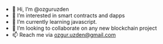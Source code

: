 - 👋 Hi, I’m @ozguruzden
- 👀 I’m interested in smart contracts and dapps
- 🌱 I’m currently learning javascript.
- 💞️ I’m looking to collaborate on any new blockchain project
- 📫 Reach me via ozgur.uzden@gmail.com 

<!---
ozguruzden/ozguruzden is a ✨ special ✨ repository because its `README.md` (this file) appears on your GitHub profile.
You can click the Preview link to take a look at your changes.
--->
